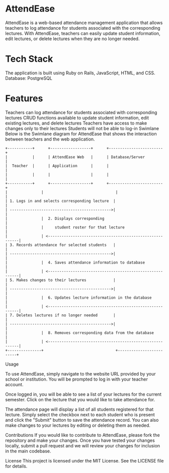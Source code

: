 # AttendEase
AttendEase is a web-based attendance management application that allows teachers to log attendance for students associated with the corresponding lectures. With AttendEase, teachers can easily update student information, edit lectures, or delete lectures when they are no longer needed.

# Tech Stack
The application is built using Ruby on Rails, JavaScript, HTML, and CSS.
Database: PostgreSQL

# Features
Teachers can log attendance for students associated with corresponding lectures
CRUD functions available to update student information, edit existing lectures, and delete lectures
Teachers have access to make changes only to their lectures
Students will not be able to log-in
Swimlane
Below is the Swimlane diagram for AttendEase that shows the interaction between teachers and the web application.


```
+-----------+      +------------------+      +------------------------+
|           |      | AttendEase Web   |      | Database/Server        |
|  Teacher  |      | Application      |      |                        |
|           |      |                  |      |                        |
+-----------+      +------------------+      +------------------------+
|               |                                |                         |
| 1. Logs in and selects corresponding lecture  |                         |
| --------------------------------------------->|                         |
|               |  2. Displays corresponding                                 |
|               |     student roster for that lecture                       |
|               | <---------------------------------------------------------|
| 3. Records attendance for selected students   |                         |
| --------------------------------------------->|                         |
|               |  4. Saves attendance information to database              |
|               | <---------------------------------------------------------|
| 5. Makes changes to their lectures            |                         |
| --------------------------------------------->|                         |
|               |  6. Updates lecture information in the database           |
|               | <---------------------------------------------------------|
| 7. Deletes lectures if no longer needed       |                         |
| --------------------------------------------->|                         |
|               |  8. Removes corresponding data from the database          |
|               | <---------------------------------------------------------|
+---------------+                                +-------------------------+
```

Usage

To use AttendEase, simply navigate to the website URL provided by your school or institution. You will be prompted to log in with your teacher account.

Once logged in, you will be able to see a list of your lectures for the current semester. Click on the lecture that you would like to take attendance for.

The attendance page will display a list of all students registered for that lecture. Simply select the checkbox next to each student who is present and click the "Submit" button to save the attendance record. You can also make changes to your lectures by editing or deleting them as needed.

Contributions
If you would like to contribute to AttendEase, please fork the repository and make your changes. Once you have tested your changes locally, submit a pull request and we will review your changes for inclusion in the main codebase.

License
This project is licensed under the MIT License. See the LICENSE file for details.
